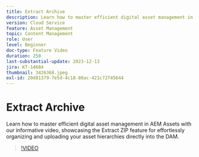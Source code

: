 ```yaml
---
title: Extract Archive
description: Learn how to master efficient digital asset management in AEM Assets with our informative video, showcasing the Extract ZIP feature for effortlessly organizing and uploading your asset hierarchies directly into the DAM.
version: Cloud Service
feature: Asset Management
topic: Content Management
role: User
level: Beginner
doc-type: Feature Video
duration: 250
last-substantial-update: 2023-12-13
jira: KT-14684
thumbnail: 3426368.jpeg
exl-id: 20d81379-7e5d-4c18-86ac-421c72f45644
---
```

# Extract Archive

Learn how to master efficient digital asset management in AEM Assets with our informative video, showcasing the Extract ZIP feature for effortlessly organizing and uploading your asset hierarchies directly into the DAM.

>[!VIDEO](https://video.tv.adobe.com/v/3426368/?learn=on)
